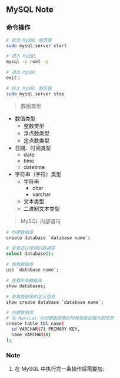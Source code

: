 ## MySQL Note

### 命令操作

```bash
# 启动 MySQL 服务器
sudo mysql.server start

# 进入 MySQL
mysql -u root -p

# 退出 MySQL
exit；

# 停止 MySQL 服务器
sudo mysql.server stop
```

> 数据类型

- 数值类型
  - 整数类型
  - 浮点数类型
  - 定点数类型
- 日期、时间类型
  - date
  - time
  - datetime
- 字符串（字符）类型
  - 字符串
    - char
    - varchar
  - 文本类型
  - 二进制文本类型

> MySQL 内部语句

``` bash
# 创建数据库
create database `database name`;

# 查看正在使用的数据库
select database();

# 使用数据库
use `database name`;

# 查看所有数据库
show databases;

# 查看数据库的定义信息
show create database `database name`;
```

``` bash
# 创建数据表
# 在 Navicat 中创建数据表的时候需要配置内部信息
create table tbl_name(
  id VARCHAR(7) PRIMARY KEY,
  name VARCHAR(8)
);
```

### Note

1. 在 MySQL 中执行完一条操作后需要加`;`